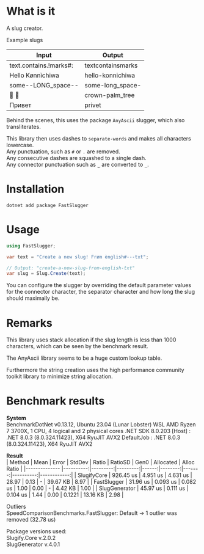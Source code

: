 # What is it
A slug creator.

Example slugs

| Input | Output |
|-------|--------|
| text.contains.!marks#: | textcontainsmarks |
| Hello Kønnìchiwa | hello-konnichiwa |
| some--LONG_space-- | some-long_space- |
| 👑 🌴 | crown-palm_tree |
| Привет | privet |


Behind the scenes, this uses the package `AnyAscii` slugger, which also transliterates.

This library then uses dashes to `separate-words` and makes all characters lowercase.  
Any punctuation, such as `#` or `.` are removed.  
Any consecutive dashes are squashed to a single dash.  
Any connector punctuation such as `‿` are converted to `_`.

# Installation

`dotnet add package FastSlugger`

# Usage

```csharp
using FastSlugger;

var text = "Create a new slug! Frøm ènglish#---txt";

// Output: "create-a-new-slug-from-english-txt"
var slug = Slug.Create(text);
```

You can configure the slugger by overriding the default parameter values for the connector character, the separator character and how long the slug should maximally be.

# Remarks
This library uses stack allocation if the slug length is less than 1000 characters, which can be seen by the benchmark result.

The AnyAscii library seems to be a huge custom lookup table.

Furthermore the string creation uses the high performance community toolkit library to minimize string allocation.

# Benchmark results

**System**  
BenchmarkDotNet v0.13.12, Ubuntu 23.04 (Lunar Lobster) WSL
AMD Ryzen 7 3700X, 1 CPU, 4 logical and 2 physical cores
.NET SDK 8.0.203
  [Host]     : .NET 8.0.3 (8.0.324.11423), X64 RyuJIT AVX2
  DefaultJob : .NET 8.0.3 (8.0.324.11423), X64 RyuJIT AVX2


**Result**  
| Method        | Mean      | Error    | StdDev   | Ratio | RatioSD | Gen0   | Allocated | Alloc Ratio |
|-------------- |----------:|---------:|---------:|------:|--------:|-------:|----------:|------------:|
| SlugifyCore   | 926.45 us | 4.951 us | 4.631 us | 28.97 |    0.13 |      - |  39.67 KB |        8.97 |
| FastSlugger   |  31.96 us | 0.093 us | 0.082 us |  1.00 |    0.00 |      - |   4.42 KB |        1.00 |
| SlugGenerator |  45.97 us | 0.111 us | 0.104 us |  1.44 |    0.00 | 0.1221 |  13.16 KB |        2.98 |

Outliers  
  SpeedComparisonBenchmarks.FastSlugger: Default -> 1 outlier  was  removed (32.78 us)

Package versions used:  
Slugify.Core v.2.0.2  
SlugGenerator v.4.0.1
